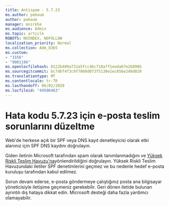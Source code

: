 ```yaml
---
title: Antispam - 5.7.23
ms.author: pebaum
author: pebaum
manager: mnirkhe
ms.audience: Admin
ms.topic: article
ROBOTS: NOINDEX, NOFOLLOW
localization_priority: Normal
ms.collection: Adm_O365
ms.custom:
- "3156"
- "9001196"
ms.openlocfilehash: 8122b409a731a5fcc46c718aff1eeda07e26890b
ms.sourcegitcommit: bc7d6f4f3c9f7060d073f5130e1ec856e248d020
ms.translationtype: MT
ms.contentlocale: tr-TR
ms.lasthandoff: 06/02/2020
ms.locfileid: "44506463"
---
```

# <a name="fix-email-delivery-issues-for-error-code-5723"></a>Hata kodu 5.7.23 için e-posta teslim sorunlarını düzeltme

Web'de herkese açık bir SPF veya DNS kayıt denetleyicisi olarak etki alanınız için SPF DNS kaydını doğrulayın.

Giden iletinin Microsoft tarafından spam olarak tanımlanmadığını ve [Yüksek Riskli Teslim Havuzu'na](https://docs.microsoft.com/microsoft-365/security/office-365-security/high-risk-delivery-pool-for-outbound-messages)yönlendirildiğini doğrulayın. Yüksek Riskli Teslim Havuzundaki iletiler SPF denetimlerini geçmez ve bu nedenle hedef e-posta kuruluşu tarafından kabul edilmez.

Sorun devam ederse, e-posta göndermeye çalıştığınız posta ana bilgisayar yöneticisiyle iletişime geçmeniz gerekebilir. Geri dönen iletide bulunan ayrıntılı dış hataya dikkat edin. Microsoft desteği daha fazla yardımcı olamayabilir.
